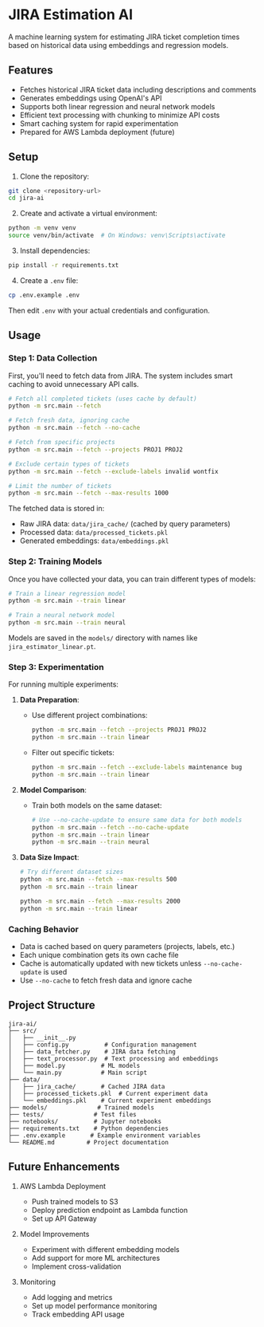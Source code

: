 # JIRA Estimation AI

A machine learning system for estimating JIRA ticket completion times based on historical data using embeddings and regression models.

## Features

- Fetches historical JIRA ticket data including descriptions and comments
- Generates embeddings using OpenAI's API
- Supports both linear regression and neural network models
- Efficient text processing with chunking to minimize API costs
- Smart caching system for rapid experimentation
- Prepared for AWS Lambda deployment (future)

## Setup

1. Clone the repository:
```bash
git clone <repository-url>
cd jira-ai
```

2. Create and activate a virtual environment:
```bash
python -m venv venv
source venv/bin/activate  # On Windows: venv\Scripts\activate
```

3. Install dependencies:
```bash
pip install -r requirements.txt
```

4. Create a `.env` file:
```bash
cp .env.example .env
```
Then edit `.env` with your actual credentials and configuration.

## Usage

### Step 1: Data Collection

First, you'll need to fetch data from JIRA. The system includes smart caching to avoid unnecessary API calls.

```bash
# Fetch all completed tickets (uses cache by default)
python -m src.main --fetch

# Fetch fresh data, ignoring cache
python -m src.main --fetch --no-cache

# Fetch from specific projects
python -m src.main --fetch --projects PROJ1 PROJ2

# Exclude certain types of tickets
python -m src.main --fetch --exclude-labels invalid wontfix

# Limit the number of tickets
python -m src.main --fetch --max-results 1000
```

The fetched data is stored in:
- Raw JIRA data: `data/jira_cache/` (cached by query parameters)
- Processed data: `data/processed_tickets.pkl`
- Generated embeddings: `data/embeddings.pkl`

### Step 2: Training Models

Once you have collected your data, you can train different types of models:

```bash
# Train a linear regression model
python -m src.main --train linear

# Train a neural network model
python -m src.main --train neural
```

Models are saved in the `models/` directory with names like `jira_estimator_linear.pt`.

### Step 3: Experimentation

For running multiple experiments:

1. **Data Preparation**:
   - Use different project combinations:
     ```bash
     python -m src.main --fetch --projects PROJ1 PROJ2
     python -m src.main --train linear
     ```
   - Filter out specific tickets:
     ```bash
     python -m src.main --fetch --exclude-labels maintenance bug
     python -m src.main --train linear
     ```

2. **Model Comparison**:
   - Train both models on the same dataset:
     ```bash
     # Use --no-cache-update to ensure same data for both models
     python -m src.main --fetch --no-cache-update
     python -m src.main --train linear
     python -m src.main --train neural
     ```

3. **Data Size Impact**:
   ```bash
   # Try different dataset sizes
   python -m src.main --fetch --max-results 500
   python -m src.main --train linear
   
   python -m src.main --fetch --max-results 2000
   python -m src.main --train linear
   ```

### Caching Behavior

- Data is cached based on query parameters (projects, labels, etc.)
- Each unique combination gets its own cache file
- Cache is automatically updated with new tickets unless `--no-cache-update` is used
- Use `--no-cache` to fetch fresh data and ignore cache

## Project Structure

```
jira-ai/
├── src/
│   ├── __init__.py
│   ├── config.py          # Configuration management
│   ├── data_fetcher.py    # JIRA data fetching
│   ├── text_processor.py  # Text processing and embeddings
│   ├── model.py          # ML models
│   └── main.py           # Main script
├── data/
│   ├── jira_cache/       # Cached JIRA data
│   ├── processed_tickets.pkl  # Current experiment data
│   └── embeddings.pkl    # Current experiment embeddings
├── models/              # Trained models
├── tests/              # Test files
├── notebooks/          # Jupyter notebooks
├── requirements.txt    # Python dependencies
├── .env.example       # Example environment variables
└── README.md         # Project documentation
```

## Future Enhancements

1. AWS Lambda Deployment
   - Push trained models to S3
   - Deploy prediction endpoint as Lambda function
   - Set up API Gateway

2. Model Improvements
   - Experiment with different embedding models
   - Add support for more ML architectures
   - Implement cross-validation

3. Monitoring
   - Add logging and metrics
   - Set up model performance monitoring
   - Track embedding API usage